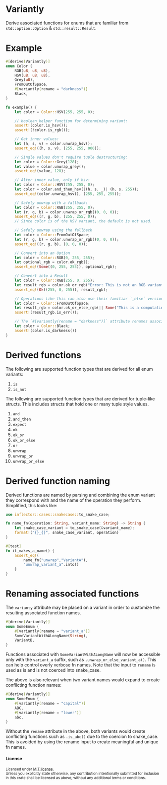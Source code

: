 # Variantly
Derive associated functions for enums that are familiar from `std::option::Option` & `std::result::Result`.
# Example
```rust
#[derive(Variantly)]
enum Color {
    RGB(u8, u8, u8),
    HSV(u8, u8, u8),
    Grey(u8),
    FromOutOfSpace,
    #[variantly(rename = "darkness")]
    Black,
}

fn example() {
    let color = Color::HSV(255, 255, 0);

    // boolean helper function for determining variant:
    assert!(color.is_hsv());
    assert!(!color.is_rgb());

    // Get inner values:
    let (h, s, v) = color.unwrap_hsv();
    assert_eq!((h, s, v), (255, 255, 000));

    // Single values don't require tuple destructuring:
    let color = Color::Grey(128);
    let value = color.unwrap_grey();
    assert_eq!(value, 128);

    // Alter inner value, only if hsv:
    let color = Color::HSV(255, 255, 0);
    let color = color.and_then_hsv(|(h, s, _)| (h, s, 255));
    assert_eq!(color.unwrap_hsv(), (255, 255, 255));

    // Safely unwrap with a fallback:
    let color = Color::RGB(255, 255, 0);
    let (r, g, b) = color.unwrap_or_rgb((0, 0, 0));
    assert_eq!((r, g, b), (255, 255, 0));
    // Since color is of the HSV variant, the default is not used.

    // Safely unwrap using the fallback
    let color = Color::FromOutOfSpace;
    let (r, g, b) = color.unwrap_or_rgb((0, 0, 0));
    assert_eq!((r, g, b), (0, 0, 0));

    // Convert into an Option
    let color = Color::RGB(0, 255, 255);
    let optional_rgb = color.ok_rgb();
    assert_eq!(Some((0, 255, 255)), optional_rgb);

    // Convert into a Result
    let color = Color::RGB(255, 0, 255);
    let result_rgb = color.ok_or_rgb("Error: This is not an RGB variant!");
    assert_eq!(Ok((255, 0, 255)), result_rgb);

    // Operations like this can also use their familiar `_else` versions:
    let color = Color::FromOutOfSpace;
    let result_rgb = color.ok_or_else_rgb(|| Some("This is a computationally expensive error!"));
    assert!(result_rgb.is_err());

    // The `#[variantly(rename = "darkness")]` attribute renames associated functions:
    let color = Color::Black;
    assert!(color.is_darkness())
}
```
# Derived functions
The following are supported function types that are derived for all enum variants:
1. `is`
1. `is_not`

The following are supported function types that are derived for tuple-like structs. This includes structs that hold one or many tuple style values.
1. `and`
1. `and_then`
1. `expect`
1. `ok`
1. `ok_or`
1. `ok_or_else`
1. `or`
1. `unwrap`
1. `unwrap_or`
1. `unwrap_or_else`

# Derived function naming
Derived functions are named by parsing and combining the enum variant they correspond with and the name of the operation they perform.
Simplified, this looks like:
```rust
use inflector::cases::snakecase::to_snake_case;

fn name_fn(operation: String, variant_name: String) -> String {
    let snake_case_variant = to_snake_case(&variant_name);
    format!("{}_{}", snake_case_variant, operation)
}

#[test]
fn it_makes_a_name() {
    assert_eq!(
        name_fn("unwrap","VariantA"),
        "unwrap_variant_a".into()
    )
}
```

# Renaming associated functions
The `varianty` attribute may be placed on a variant in order to customize the resulting associated function names.
```rust
#[derive(Variantly)]
enum SomeEnum {
    #[variantly(rename = "variant_a")]
    SomeVariantWithALongName(String),
    VariantB,
}
```
Functions associated with `SomeVariantWithALongName` will now be accessible only with the `variant_a`
suffix, such as `.unwrap_or_else_variant_a()`. This can help control overly verbose fn names.
Note that the input to `rename` is used as is and is not coerced into snake_case.


The above is also relevant when two variant names would expand to create conflicting function names:
```rust
#[derive(Variantly)]
enum SomeEnum {
    #[variantly(rename = "capital")]
    ABC,
    #[variantly(rename = "lower")]
    abc,
}
```
Without the `rename` attribute in the above, both variants would create conflicting functions such as `.is_abc()` due to the coercion to snake_case.
This is avoided by using the rename input to create meaningful and unique fn names.


#### License

<sup>
Licensed under <a href="LICENSE">MIT license</a>.
</sup>

<br>

<sub>
Unless you explicitly state otherwise, any contribution intentionally submitted
for inclusion in this crate shall be licensed as above, without any additional terms or conditions.
</sub>